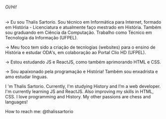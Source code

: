 ###### Oi/Hi!

→ Eu sou Thalis Sartorio. Sou técnico em Informática para Internet, formado em  História - Licenciatura e atualmente faço mestrado em História. Também sou graduando em Ciência da Computação. Trabalho como Técnico em Tecnologia da Informação (UFPEL).

→ Meu foco tem sido a criação de tecnlogias (websites) para o ensino de História e estudar ODA's, em colaboração ao Portal Clio HD (UFPEL).

→ Estou estudando JS e ReactJS, como também aprimorando HTML e CSS.

→ Sou apaixonado pela programação e História! Também sou enxadrista e amo estudar línguas.


I 'm Thalis Sartorio. Currently, I'm studying History and I’m a web developer. 
I'm currently learning JS and ReactJS. Also improving my skills in HTML, CSS.
I love programming and History. My other passions are chess and languages!

How to reach me: @thalissartorio
